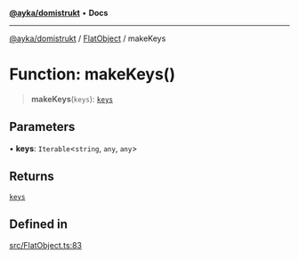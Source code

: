 [**@ayka/domistrukt**](../../../README.md) • **Docs**

***

[@ayka/domistrukt](../../../globals.md) / [FlatObject](../README.md) / makeKeys

# Function: makeKeys()

> **makeKeys**(`keys`): [`keys`](../type-aliases/keys.md)

## Parameters

• **keys**: `Iterable`\<`string`, `any`, `any`\>

## Returns

[`keys`](../type-aliases/keys.md)

## Defined in

[src/FlatObject.ts:83](https://github.com/AndreyMork/domistrukt/blob/f762a0db7b22ee8086aa8c6327967c318f1b8b4e/src/FlatObject.ts#L83)
